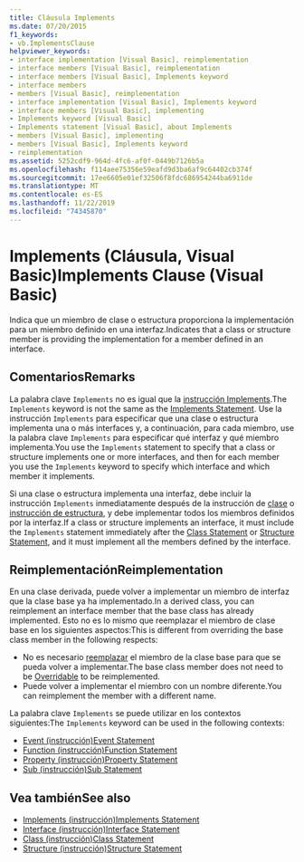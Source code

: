 ```yaml
---
title: Cláusula Implements
ms.date: 07/20/2015
f1_keywords:
- vb.ImplementsClause
helpviewer_keywords:
- interface implementation [Visual Basic], reimplementation
- interface members [Visual Basic], reimplementation
- interface members [Visual Basic], Implements keyword
- interface members
- members [Visual Basic], reimplementation
- interface implementation [Visual Basic], Implements keyword
- interface members [Visual Basic], implementing
- Implements keyword [Visual Basic]
- Implements statement [Visual Basic], about Implements
- members [Visual Basic], implementing
- members [Visual Basic], Implements keyword
- reimplementation
ms.assetid: 5252cdf9-964d-4fc6-af0f-0449b7126b5a
ms.openlocfilehash: f114aee75356e59eafd9d3ba6af9c64402cb374f
ms.sourcegitcommit: 17ee6605e01ef32506f8fdc686954244ba6911de
ms.translationtype: MT
ms.contentlocale: es-ES
ms.lasthandoff: 11/22/2019
ms.locfileid: "74345870"
---
```

# <a name="implements-clause-visual-basic"></a><span data-ttu-id="25905-102">Implements (Cláusula, Visual Basic)</span><span class="sxs-lookup"><span data-stu-id="25905-102">Implements Clause (Visual Basic)</span></span>
<span data-ttu-id="25905-103">Indica que un miembro de clase o estructura proporciona la implementación para un miembro definido en una interfaz.</span><span class="sxs-lookup"><span data-stu-id="25905-103">Indicates that a class or structure member is providing the implementation for a member defined in an interface.</span></span>  
  
## <a name="remarks"></a><span data-ttu-id="25905-104">Comentarios</span><span class="sxs-lookup"><span data-stu-id="25905-104">Remarks</span></span>  
<span data-ttu-id="25905-105">La palabra clave `Implements` no es igual que la [instrucción Implements](../../../visual-basic/language-reference/statements/implements-statement.md).</span><span class="sxs-lookup"><span data-stu-id="25905-105">The `Implements` keyword is not the same as the [Implements Statement](../../../visual-basic/language-reference/statements/implements-statement.md).</span></span> <span data-ttu-id="25905-106">Use la instrucción `Implements` para especificar que una clase o estructura implementa una o más interfaces y, a continuación, para cada miembro, use la palabra clave `Implements` para especificar qué interfaz y qué miembro implementa.</span><span class="sxs-lookup"><span data-stu-id="25905-106">You use the `Implements` statement to specify that a class or structure implements one or more interfaces, and then for each member you use the `Implements` keyword to specify which interface and which member it implements.</span></span>

<span data-ttu-id="25905-107">Si una clase o estructura implementa una interfaz, debe incluir la instrucción `Implements` inmediatamente después de la instrucción de [clase](../../../visual-basic/language-reference/statements/class-statement.md) o [instrucción de estructura](../../../visual-basic/language-reference/statements/structure-statement.md), y debe implementar todos los miembros definidos por la interfaz.</span><span class="sxs-lookup"><span data-stu-id="25905-107">If a class or structure implements an interface, it must include the `Implements` statement immediately after the [Class Statement](../../../visual-basic/language-reference/statements/class-statement.md) or [Structure Statement](../../../visual-basic/language-reference/statements/structure-statement.md), and it must implement all the members defined by the interface.</span></span>

## <a name="reimplementation"></a><span data-ttu-id="25905-108">Reimplementación</span><span class="sxs-lookup"><span data-stu-id="25905-108">Reimplementation</span></span>  
<span data-ttu-id="25905-109">En una clase derivada, puede volver a implementar un miembro de interfaz que la clase base ya ha implementado.</span><span class="sxs-lookup"><span data-stu-id="25905-109">In a derived class, you can reimplement an interface member that the base class has already implemented.</span></span> <span data-ttu-id="25905-110">Esto no es lo mismo que reemplazar el miembro de clase base en los siguientes aspectos:</span><span class="sxs-lookup"><span data-stu-id="25905-110">This is different from overriding the base class member in the following respects:</span></span>

- <span data-ttu-id="25905-111">No es necesario [reemplazar](../../../visual-basic/language-reference/modifiers/overridable.md) el miembro de la clase base para que se pueda volver a implementar.</span><span class="sxs-lookup"><span data-stu-id="25905-111">The base class member does not need to be [Overridable](../../../visual-basic/language-reference/modifiers/overridable.md) to be reimplemented.</span></span>
- <span data-ttu-id="25905-112">Puede volver a implementar el miembro con un nombre diferente.</span><span class="sxs-lookup"><span data-stu-id="25905-112">You can reimplement the member with a different name.</span></span>

<span data-ttu-id="25905-113">La palabra clave `Implements` se puede utilizar en los contextos siguientes:</span><span class="sxs-lookup"><span data-stu-id="25905-113">The `Implements` keyword can be used in the following contexts:</span></span>

- [<span data-ttu-id="25905-114">Event (instrucción)</span><span class="sxs-lookup"><span data-stu-id="25905-114">Event Statement</span></span>](../../../visual-basic/language-reference/statements/event-statement.md)
- [<span data-ttu-id="25905-115">Function (instrucción)</span><span class="sxs-lookup"><span data-stu-id="25905-115">Function Statement</span></span>](../../../visual-basic/language-reference/statements/function-statement.md)
- [<span data-ttu-id="25905-116">Property (instrucción)</span><span class="sxs-lookup"><span data-stu-id="25905-116">Property Statement</span></span>](../../../visual-basic/language-reference/statements/property-statement.md)
- [<span data-ttu-id="25905-117">Sub (instrucción)</span><span class="sxs-lookup"><span data-stu-id="25905-117">Sub Statement</span></span>](../../../visual-basic/language-reference/statements/sub-statement.md)  
  
## <a name="see-also"></a><span data-ttu-id="25905-118">Vea también</span><span class="sxs-lookup"><span data-stu-id="25905-118">See also</span></span>

- [<span data-ttu-id="25905-119">Implements (instrucción)</span><span class="sxs-lookup"><span data-stu-id="25905-119">Implements Statement</span></span>](../../../visual-basic/language-reference/statements/implements-statement.md)
- [<span data-ttu-id="25905-120">Interface (instrucción)</span><span class="sxs-lookup"><span data-stu-id="25905-120">Interface Statement</span></span>](../../../visual-basic/language-reference/statements/interface-statement.md)
- [<span data-ttu-id="25905-121">Class (instrucción)</span><span class="sxs-lookup"><span data-stu-id="25905-121">Class Statement</span></span>](../../../visual-basic/language-reference/statements/class-statement.md)
- [<span data-ttu-id="25905-122">Structure (instrucción)</span><span class="sxs-lookup"><span data-stu-id="25905-122">Structure Statement</span></span>](../../../visual-basic/language-reference/statements/structure-statement.md)
